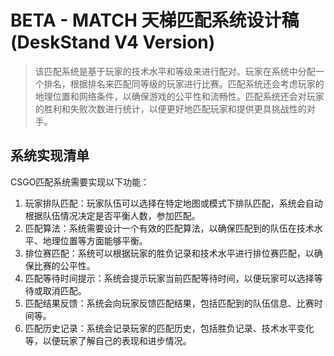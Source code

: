 # BETA - MATCH 天梯匹配系统设计稿(DeskStand V4 Version)

> 该匹配系统是基于玩家的技术水平和等级来进行配对。玩家在系统中分配一个排名，根据排名来匹配同等级的玩家进行比赛。匹配系统还会考虑玩家的地理位置和网络条件，以确保游戏的公平性和流畅性。匹配系统还会对玩家的胜利和失败次数进行统计，以便更好地匹配玩家和提供更具挑战性的对手。

## 系统实现清单

CSGO匹配系统需要实现以下功能：

1. 玩家排队匹配：玩家队伍可以选择在特定地图或模式下排队匹配，系统会自动根据队伍情况决定是否平衡人数，参加匹配。
2. 匹配算法：系统需要设计一个有效的匹配算法，以确保匹配到的队伍在技术水平、地理位置等方面能够平衡。
3. 排位赛匹配：系统可以根据玩家的胜负记录和技术水平进行排位赛匹配，以确保比赛的公平性。
4. 匹配等待时间提示：系统会提示玩家当前匹配等待时间，以便玩家可以选择等待或取消匹配。
5. 匹配结果反馈：系统会向玩家反馈匹配结果，包括匹配到的队伍信息、比赛时间等。
6. 匹配历史记录：系统会记录玩家的匹配历史，包括胜负记录、技术水平变化等，以便玩家了解自己的表现和进步情况。
